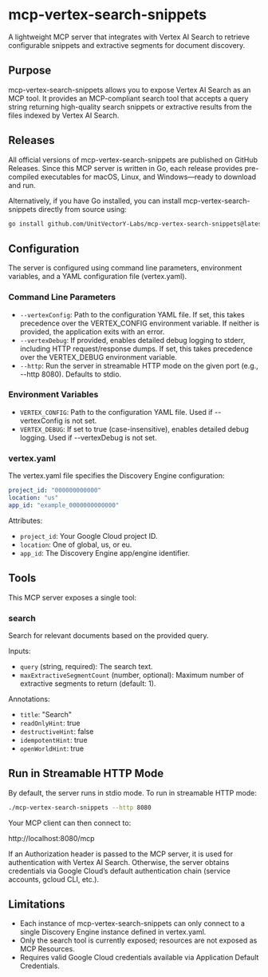 
# mcp-vertex-search-snippets

A lightweight MCP server that integrates with Vertex AI Search to retrieve configurable snippets and extractive segments for document discovery.

## Purpose

mcp-vertex-search-snippets allows you to expose Vertex AI Search as an MCP tool.
It provides an MCP-compliant search tool that accepts a query string returning high-quality search snippets or extractive results from the files indexed by Vertex AI Search.

## Releases

All official versions of mcp-vertex-search-snippets are published on GitHub Releases. Since this MCP server is written in Go, each release provides pre-compiled executables for macOS, Linux, and Windows—ready to download and run.

Alternatively, if you have Go installed, you can install mcp-vertex-search-snippets directly from source using:

```bash
go install github.com/UnitVectorY-Labs/mcp-vertex-search-snippets@latest
```

## Configuration

The server is configured using command line parameters, environment variables, and a YAML configuration file (vertex.yaml).

### Command Line Parameters

- `--vertexConfig`: Path to the configuration YAML file. If set, this takes precedence over the VERTEX_CONFIG environment variable. If neither is provided, the application exits with an error.
- `--vertexDebug`: If provided, enables detailed debug logging to stderr, including HTTP request/response dumps. If set, this takes precedence over the VERTEX_DEBUG environment variable.
- `--http`: Run the server in streamable HTTP mode on the given port (e.g., --http 8080). Defaults to stdio.

### Environment Variables

- `VERTEX_CONFIG`: Path to the configuration YAML file. Used if --vertexConfig is not set.
- `VERTEX_DEBUG`: If set to true (case-insensitive), enables detailed debug logging. Used if --vertexDebug is not set.

### vertex.yaml

The vertex.yaml file specifies the Discovery Engine configuration:

```yaml
project_id: "000000000000"
location: "us"
app_id: "example_0000000000000"
```

Attributes:
- `project_id`: Your Google Cloud project ID.
- `location`: One of global, us, or eu.
- `app_id`: The Discovery Engine app/engine identifier.

## Tools

This MCP server exposes a single tool:

### search

Search for relevant documents based on the provided query.

Inputs:
- `query` (string, required): The search text.
- `maxExtractiveSegmentCount` (number, optional): Maximum number of extractive segments to return (default: 1).

Annotations:
- `title`: "Search"
- `readOnlyHint`: true
- `destructiveHint`: false
- `idempotentHint`: true
- `openWorldHint`: true

## Run in Streamable HTTP Mode

By default, the server runs in stdio mode. To run in streamable HTTP mode:

```bash
./mcp-vertex-search-snippets --http 8080
```

Your MCP client can then connect to:

http://localhost:8080/mcp

If an Authorization header is passed to the MCP server, it is used for authentication with Vertex AI Search. Otherwise, the server obtains credentials via Google Cloud’s default authentication chain (service accounts, gcloud CLI, etc.).

## Limitations

- Each instance of mcp-vertex-search-snippets can only connect to a single Discovery Engine instance defined in vertex.yaml.
- Only the search tool is currently exposed; resources are not exposed as MCP Resources.
- Requires valid Google Cloud credentials available via Application Default Credentials.
